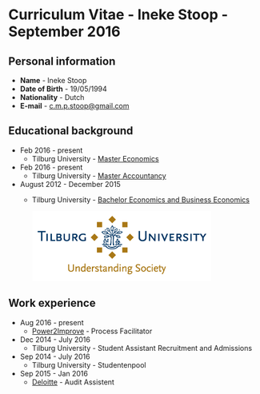 # Curriculum Vitae - Ineke Stoop - September 2016 

## Personal information
-  **Name** - Ineke Stoop
- **Date of Birth** - 19/05/1994
- **Nationality** - Dutch
- **E-mail** - c.m.p.stoop@gmail.com

## Educational background
- Feb 2016 - present 
  * Tilburg University - [Master Economics](https://www.tilburguniversity.edu/education/masters-programmes/accountancy/)
- Feb 2016 - present
  * Tilburg University - [Master Accountancy](https://www.tilburguniversity.edu/education/masters-programmes/economics/) 
- August 2012 - December 2015
  * Tilburg University - [Bachelor Economics and Business Economics](https://www.tilburguniversity.edu/nl/onderwijs/bacheloropleidingen/economie-en-bedrijfseconomie/) 
 
    ![alt text](https://github.com/InekeStoop/assignments/blob/master/uvt%20logo.png)

## Work experience 
- Aug 2016 - present
  * [Power2Improve](https://www.power2improve.com/) - Process Facilitator 
- Dec 2014 - July 2016
  * Tilburg University - Student Assistant Recruitment and Admissions
- Sep 2014 - July 2016 
  * Tilburg University - Studentenpool
- Sep 2015 - Jan 2016 
  * [Deloitte](http://www2.deloitte.com/nl/nl.html) - Audit Assistent 

